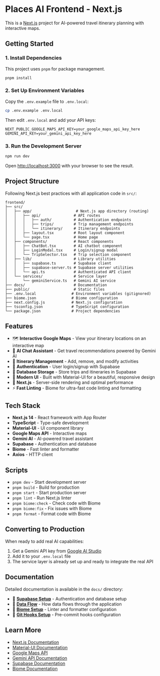 # Places AI Frontend - Next.js

This is a [Next.js](https://nextjs.org/) project for AI-powered travel itinerary planning with interactive maps.

## Getting Started

### 1. Install Dependencies

This project uses `pnpm` for package management.

```bash
pnpm install
```

### 2. Set Up Environment Variables

Copy the `.env.example` file to `.env.local`:

```bash
cp .env.example .env.local
```

Then edit `.env.local` and add your API keys:

```env
NEXT_PUBLIC_GOOGLE_MAPS_API_KEY=your_google_maps_api_key_here
GEMINI_API_KEY=your_gemini_api_key_here
```

### 3. Run the Development Server

```bash
npm run dev
```

Open [http://localhost:3000](http://localhost:3000) with your browser to see the result.

## Project Structure

Following Next.js best practices with all application code in `src/`:

```
frontend/
├── src/
│   ├── app/                    # Next.js app directory (routing)
│   │   ├── api/               # API routes
│   │   │   ├── auth/          # Authentication endpoints
│   │   │   ├── trips/         # Trip management endpoints
│   │   │   └── itinerary/     # Itinerary endpoints
│   │   ├── layout.tsx         # Root layout component
│   │   └── page.tsx           # Home page
│   ├── components/            # React components
│   │   ├── ChatBot.tsx        # AI chatbot component
│   │   ├── LoginModal.tsx     # Login/signup modal
│   │   └── TripSelector.tsx   # Trip selection component
│   ├── lib/                   # Library utilities
│   │   ├── supabase.ts        # Supabase client
│   │   ├── supabase-server.ts # Supabase server utilities
│   │   └── api.ts             # Authenticated API client
│   └── services/              # Service layer
│       └── geminiService.ts   # Gemini AI service
├── docs/                      # Documentation
├── public/                    # Static files
├── .env.local                # Environment variables (gitignored)
├── biome.json                # Biome configuration
├── next.config.js            # Next.js configuration
├── tsconfig.json             # TypeScript configuration
└── package.json              # Project dependencies
```

## Features

- 🗺️ **Interactive Google Maps** - View your itinerary locations on an interactive map
- 🤖 **AI Chat Assistant** - Get travel recommendations powered by Gemini AI
- 📅 **Itinerary Management** - Add, remove, and modify activities
- 🔐 **Authentication** - User login/signup with Supabase
- 💾 **Database Storage** - Store trips and itineraries in Supabase
- 🎨 **Modern UI** - Built with Material-UI for a beautiful, responsive design
- 🚀 **Next.js** - Server-side rendering and optimal performance
- ⚡ **Fast Linting** - Biome for ultra-fast code linting and formatting

## Tech Stack

- **Next.js 14** - React framework with App Router
- **TypeScript** - Type-safe development
- **Material-UI** - UI component library
- **Google Maps API** - Interactive maps
- **Gemini AI** - AI-powered travel assistant
- **Supabase** - Authentication and database
- **Biome** - Fast linter and formatter
- **Axios** - HTTP client

## Scripts

- `pnpm dev` - Start development server
- `pnpm build` - Build for production
- `pnpm start` - Start production server
- `pnpm lint` - Run Next.js linter
- `pnpm biome:check` - Check code with Biome
- `pnpm biome:fix` - Fix issues with Biome
- `pnpm format` - Format code with Biome

## Converting to Production

When ready to add real AI capabilities:

1. Get a Gemini API key from [Google AI Studio](https://makersuite.google.com/app/apikey)
2. Add it to your `.env.local` file
3. The service layer is already set up and ready to integrate the real API

## Documentation

Detailed documentation is available in the `docs/` directory:

- 📖 **[Supabase Setup](docs/SUPABASE_SETUP.md)** - Authentication and database setup
- 📖 **[Data Flow](docs/DATA_FLOW.md)** - How data flows through the application
- 📖 **[Biome Setup](docs/BIOME_SETUP.md)** - Linter and formatter configuration
- 📖 **[Git Hooks Setup](docs/GIT_HOOKS_SETUP.md)** - Pre-commit hooks configuration

## Learn More

- [Next.js Documentation](https://nextjs.org/docs)
- [Material-UI Documentation](https://mui.com/)
- [Google Maps API](https://developers.google.com/maps)
- [Gemini API Documentation](https://ai.google.dev/)
- [Supabase Documentation](https://supabase.com/docs)
- [Biome Documentation](https://biomejs.dev/)

